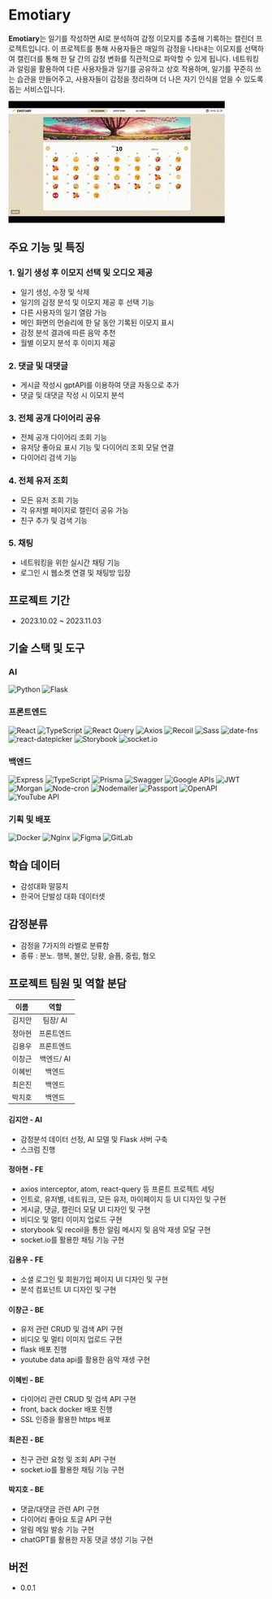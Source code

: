 # **Emotiary**

**Emotiary**는 일기를 작성하면 AI로 분석하여 감정 이모지를 추출해 기록하는 캘린더 프로젝트입니다. 이 프로젝트를 통해 사용자들은 매일의 감정을 나타내는 이모지를 선택하여 캘린더를 통해 한 달 간의 감정 변화를 직관적으로 파악할 수 있게 됩니다. 네트워킹과 알림을 활용하여 다른 사용자들과 일기를 공유하고 상호 작용하며, 일기를 꾸준히 쓰는 습관을 만들어주고, 사용자들이 감정을 정리하며 더 나은 자기 인식을 얻을 수 있도록 돕는 서비스입니다.

![프로젝트 재생 gif](./main.gif)

## **주요 기능 및 특징**

### **1. 일기 생성 후 이모지 선택 및 오디오 제공**

- 일기 생성, 수정 및 삭제
- 일기의 감정 분석 및 이모지 제공 후 선택 기능
- 다른 사용자의 일기 열람 가능
- 메인 화면의 먼슬리에 한 달 동안 기록된 이모지 표시
- 감정 분석 결과에 따른 음악 추천
- 월별 이모지 분석 후 이미지 제공

### **2. 댓글 및 대댓글**

- 게시글 작성시 gptAPI를 이용하여 댓글 자동으로 추가
- 댓글 및 대댓글 작성 시 이모지 분석

### **3. 전체 공개 다이어리 공유**

- 전체 공개 다이어리 조회 기능
- 유저당 좋아요 표시 기능 및 다이어리 조회 모달 연결
- 다이어리 검색 기능

### **4. 전체 유저 조회**

- 모든 유저 조회 기능
- 각 유저별 페이지로 캘린더 공유 가능
- 친구 추가 및 검색 기능

### **5. 채팅**

- 네트워킹을 위한 실시간 채팅 기능
- 로그인 시 웹소켓 연결 및 채팅방 입장

## **프로젝트 기간**

- 2023.10.02 ~ 2023.11.03

## **기술 스택 및 도구**

### AI

![Python](https://img.shields.io/badge/Python-3776AB?style=for-the-badge&logo=python&logoColor=ffffff)
![Flask](https://img.shields.io/badge/Flask-000000?style=for-the-badge&logo=flask&logoColor=ffffff)

### 프론트엔드

![React](https://img.shields.io/badge/React-222222?style=for-the-badge&logo=react&logoColor=ffffff)
![TypeScript](https://img.shields.io/badge/TypeScript-3178C6?style=for-the-badge&logo=typescript&logoColor=ffffff)
![React Query](https://img.shields.io/badge/React_Query-FF4154?style=for-the-badge&logo=react-query&logoColor=ffffff)
![Axios](https://img.shields.io/badge/Axios-007ACC?style=for-the-badge&logo=axios&logoColor=ffffff)
![Recoil](https://img.shields.io/badge/Recoil-764ABC?style=for-the-badge&logo=recoil&logoColor=ffffff)
![Sass](https://img.shields.io/badge/Sass-CC6699?style=for-the-badge&logo=sass&logoColor=white)
![date-fns](https://img.shields.io/badge/date--fns-EA4AAA?style=for-the-badge)
![react-datepicker](https://img.shields.io/badge/react--datepicker-61DAFB?style=for-the-badge)
![Storybook](https://img.shields.io/badge/Storybook-FF4785?style=for-the-badge&logo=storybook&logoColor=ffffff)
![socket.io](https://img.shields.io/badge/socket.io-010101?style=for-the-badge&logo=socket.io&logoColor=ffffff)

### 백엔드

![Express](https://img.shields.io/badge/Express-000000?style=for-the-badge&logo=express&logoColor=ffffff)
![TypeScript](https://img.shields.io/badge/TypeScript-3178C6?style=for-the-badge&logo=typescript&logoColor=ffffff)
![Prisma](https://img.shields.io/badge/Prisma-2D3748?style=for-the-badge&logo=prisma&logoColor=white)
![Swagger](https://img.shields.io/badge/Swagger-85EA2D?style=for-the-badge&logo=swagger&logoColor=000000)
![Google APIs](https://img.shields.io/badge/Google%20APIs-4285F4?style=for-the-badge&logo=google&logoColor=ffffff)
![JWT](https://img.shields.io/badge/JWT-000000?style=for-the-badge&logo=json-web-tokens&logoColor=ffffff)
![Morgan](https://img.shields.io/badge/Morgan-82B41C?style=for-the-badge)
![Node-cron](https://img.shields.io/badge/Node--cron-00B289?style=for-the-badge)
![Nodemailer](https://img.shields.io/badge/Nodemailer-009688?style=for-the-badge)
![Passport](https://img.shields.io/badge/Passport-34E27C?style=for-the-badge)
![OpenAPI](https://img.shields.io/badge/OpenAPI-FF5733?style=for-the-badge)
![YouTube API](https://img.shields.io/badge/YouTube%20API-FF0000?style=for-the-badge)

### 기획 및 배포

![Docker](https://img.shields.io/badge/Docker-2496ED?style=for-the-badge&logo=docker&logoColor=ffffff)
![Nginx](https://img.shields.io/badge/Nginx-009639?style=for-the-badge&logo=nginx&logoColor=ffffff)
![Figma](https://img.shields.io/badge/Figma-F24E1E?style=for-the-badge&logo=figma&logoColor=ffffff)
![GitLab](https://img.shields.io/badge/GitLab-FCA121?style=for-the-badge&logo=gitlab&logoColor=ffffff)

## 학습 데이터

- 감성대화 말뭉치
- 한국어 단발성 대화 데이터셋

## 감정분류

- 감정을 7가지의 라벨로 분류함
- 종류 : 분노. 행복, 불안, 당황, 슬픔, 중립, 혐오

## **프로젝트 팀원 및 역할 분담**

|  이름  |    역할    |
| :----: | :--------: |
| 김지안 |  팀장/ AI  |
| 정아현 | 프론트엔드 |
| 김용우 | 프론트엔드 |
| 이창근 | 백엔드/ AI |
| 이혜빈 |   백엔드   |
| 최은진 |   백엔드   |
| 박지호 |   백엔드   |

#### 김지안 - AI

- 감정분석 데이터 선정, AI 모델 및 Flask 서버 구축
- 스크럼 진행

#### 정아현 - FE

- axios interceptor, atom, react-query 등 프론트 프로젝트 세팅
- 인트로, 유저별, 네트워크, 모든 유저, 마이페이지 등 UI 디자인 및 구현
- 게시글, 댓글, 캘린더 모달 UI 디자인 및 구현
- 비디오 및 멀티 이미지 업로드 구현
- storybook 및 recoil을 통한 알림 메시지 및 음악 재생 모달 구현
- socket.io를 활용한 채팅 기능 구현

#### 김용우 - FE

- 소셜 로그인 및 회원가입 페이지 UI 디자인 및 구현
- 분석 컴포넌트 UI 디자인 및 구현

#### 이창근 - BE

- 유저 관련 CRUD 및 검색 API 구현
- 비디오 및 멀티 이미지 업로드 구현
- flask 배포 진행
- youtube data api를 활용한 음악 재생 구현

#### 이혜빈 - BE

- 다이어리 관련 CRUD 및 검색 API 구현
- front, back docker 배포 진행
- SSL 인증을 활용한 https 배포

#### 최은진 - BE

- 친구 관련 요청 및 조회 API 구현
- socket.io를 활용한 채팅 기능 구현

#### 박지호 - BE

- 댓글/대댓글 관련 API 구현
- 다이어리 좋아요 토글 API 구현
- 알림 메일 발송 기능 구현
- chatGPT를 활용한 자동 댓글 생성 기능 구현

## **버전**

- 0.0.1
